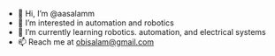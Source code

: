- 👋 Hi, I’m @aasalamm
- 👀 I’m interested in automation and robotics
- 🌱 I’m currently learning robotics. automation, and electrical systems
- 📫 Reach me at obisalam@gmail.com

<!---
aasalamm/aasalamm is a ✨ special ✨ repository because its `README.md` (this file) appears on your GitHub profile.
You can click the Preview link to take a look at your changes.
--->
